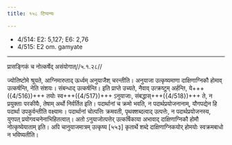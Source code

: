```yaml
---
title: १५८ टिप्पन्यः

---
```

- 4/514: E2: 5,127; E6: 2,76
- 4/515: E2 om. gamyate
____________________________________________


प्रासङ्गिकं च नोत्कर्षेद् असंयोगात्//५.१.२८//

ज्योतिष्टोमे श्रूयते, आग्निमारुताद् ऊर्ध्वम् अनुयाजैश् चरन्तीति। अनुयाजा उत्कृष्यमाणा दाक्षिणाग्निकौ होमाव् उत्कर्षन्ति, नेति संशयः। संबन्धाद् उत्कर्षन्ति।
इति प्राप्ते उच्यते, नैवाव् उत्क्रष्टुम् अर्हन्ति, ये+++({4/516})+++ तयोः स्व+++({4/517})+++ ऽनुयाजाः, संबद्धास्+++({4/518})+++ ते, न प्रयुक्ताः परकीयैः, तेषाम् अर्थो निर्वर्तित इति। पदार्थानां च क्रमो भवति, न पदार्थप्रयोजनानाम्, यौगपद्येन हि पदार्था उपकुर्वन्तीति वक्ष्यामः। पदार्थानां चोत्पत्तिः क्रमवती, पृथक्शब्दत्वाद् उत्पत्तेः, न पदार्थप्रयोजनस्य, युगपत् प्रयोगवचनेनाभिहितत्वात्। अतो ऽनुयाजोत्पत्तेर् उत्कर्षिकाया अभावाद् दाक्षिणाग्निकौ होमौ नोत्कृष्येयाताम् इति। अपि चानुयाजमात्रम् उत्कृष्य [५५३] कृतार्थे शब्दे दाक्षिणाग्निकयोर् होमयोः स्वक्रमबाधो न भविष्यतीति।
